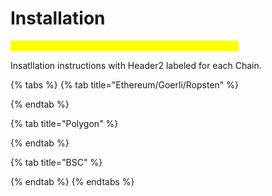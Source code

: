 # Installation

_<mark style="color:yellow;">**\[\[slm:] content has not been updated below this line.]**</mark>_

Insatllation instructions with Header2 labeled for each Chain.

{% tabs %}
{% tab title="Ethereum/Goerli/Ropsten" %}

{% endtab %}

{% tab title="Polygon" %}

{% endtab %}

{% tab title="BSC" %}

{% endtab %}
{% endtabs %}
